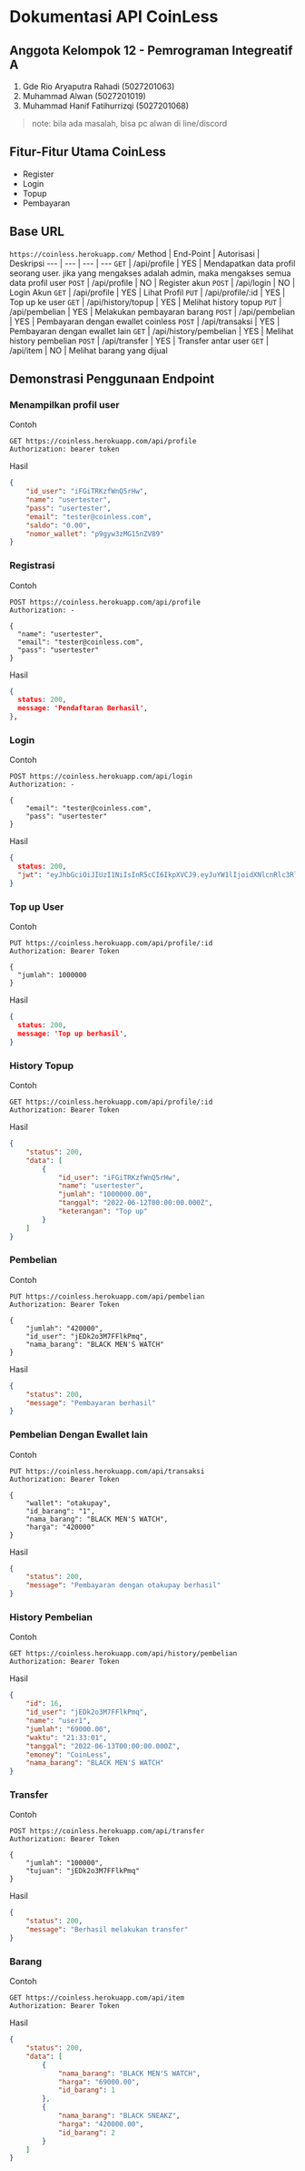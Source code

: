 # Dokumentasi API CoinLess

## Anggota Kelompok 12 - Pemrograman Integreatif A

1. Gde Rio Aryaputra Rahadi (5027201063)
2. Muhammad Alwan (5027201019)
3. Muhammad Hanif Fatihurrizqi (5027201068)

> note: bila ada masalah, bisa pc alwan di line/discord

## Fitur-Fitur Utama CoinLess

- Register
- Login
- Topup
- Pembayaran

## Base URL

`https://coinless.herokuapp.com/`
Method | End-Point | Autorisasi | Deskripsi
--- | --- | --- | ---
`GET` | /api/profile | YES | Mendapatkan data profil seorang user. jika yang mengakses adalah admin, maka mengakses semua data profil user
`POST` | /api/profile | NO | Register akun
`POST` | /api/login | NO | Login Akun
`GET`  | /api/profile | YES | Lihat Profil
`PUT` |  /api/profile/:id | YES | Top up ke user
`GET` | /api/history/topup | YES | Melihat history topup
`PUT` | /api/pembelian | YES | Melakukan pembayaran barang
`POST` | /api/pembelian | YES | Pembayaran dengan ewallet coinless
`POST` | /api/transaksi | YES | Pembayaran dengan ewallet lain
`GET` | /api/history/pembelian | YES | Melihat history pembelian
`POST` | /api/transfer | YES | Transfer antar user
`GET` | /api/item | NO | Melihat barang yang dijual

## Demonstrasi Penggunaan Endpoint

### Menampilkan profil user

Contoh

```
GET https://coinless.herokuapp.com/api/profile
Authorization: bearer token

```

Hasil

```json
{
    "id_user": "iFGiTRKzfWnQ5rHw",
    "name": "usertester",
    "pass": "usertester",
    "email": "tester@coinless.com",
    "saldo": "0.00",
    "nomor_wallet": "p9gyw3zMG15nZV89"
}
```

### Registrasi

Contoh

```
POST https://coinless.herokuapp.com/api/profile
Authorization: -

{
  "name": "usertester",
  "email": "tester@coinless.com",
  "pass": "usertester"
}
```

Hasil

```json
{
  status: 200,
  message: 'Pendaftaran Berhasil',
},
```

### Login

Contoh

```
POST https://coinless.herokuapp.com/api/login
Authorization: -

{
    "email": "tester@coinless.com",
    "pass": "usertester"
}
```

Hasil

```json
{
  status: 200,
  "jwt": "eyJhbGciOiJIUzI1NiIsInR5cCI6IkpXVCJ9.eyJuYW1lIjoidXNlcnRlc3RlciIsImVtYWlsIjoidGVzdGVyQGNvaW5sZXNzLmNvbSIsInJvbGUiOiJ1c2VyIiwic2FsZG8iOiIxMDAwMC4wMCIsInVzZXJfaWQiOiJqM1R4S2psd3VCTlUyVE13IiwiaWF0IjoxNjU0Nzc3NjkyLCJleHAiOjE2NTQ4NjQwOTJ9.GApdPB5bl_EVJNtC8Y1Eo-7hyMWuvWPN5abb5-osMe0"
}
```

### Top up User

Contoh

```
PUT https://coinless.herokuapp.com/api/profile/:id
Authorization: Bearer Token

{
  "jumlah": 1000000
}
```

Hasil

```json
{
  status: 200,
  message: 'Top up berhasil',
}
```


### History Topup

Contoh

```
GET https://coinless.herokuapp.com/api/profile/:id
Authorization: Bearer Token
```

Hasil

```json
{
    "status": 200,
    "data": [
        {
            "id_user": "iFGiTRKzfWnQ5rHw",
            "name": "usertester",
            "jumlah": "1000000.00",
            "tanggal": "2022-06-12T00:00:00.000Z",
            "keterangan": "Top up"
        }
    ]
}
```

### Pembelian

Contoh

```
PUT https://coinless.herokuapp.com/api/pembelian
Authorization: Bearer Token

{
    "jumlah": "420000",
    "id_user": "jEDk2o3M7FFlkPmq",
    "nama_barang": "BLACK MEN'S WATCH"
}
```

Hasil

```json
{
    "status": 200,
    "message": "Pembayaran berhasil"
}
```

### Pembelian Dengan Ewallet lain

Contoh

```
PUT https://coinless.herokuapp.com/api/transaksi
Authorization: Bearer Token

{
    "wallet": "otakupay",
    "id_barang": "1",
    "nama_barang": "BLACK MEN'S WATCH",
    "harga": "420000"
}
```

Hasil

```json
{
    "status": 200,
    "message": "Pembayaran dengan otakupay berhasil"
}
```

### History Pembelian

Contoh

```
GET https://coinless.herokuapp.com/api/history/pembelian
Authorization: Bearer Token
```

Hasil

```json
{
    "id": 16,
    "id_user": "jEDk2o3M7FFlkPmq",
    "name": "user1",
    "jumlah": "69000.00",
    "waktu": "21:33:01",
    "tanggal": "2022-06-13T00:00:00.000Z",
    "emoney": "CoinLess",
    "nama_barang": "BLACK MEN'S WATCH"
}
```

### Transfer

Contoh

```
POST https://coinless.herokuapp.com/api/transfer
Authorization: Bearer Token

{
    "jumlah": "100000",
    "tujuan": "jEDk2o3M7FFlkPmq"
}
```

Hasil

```json
{
    "status": 200,
    "message": "Berhasil melakukan transfer"
}
```

### Barang

Contoh

```
GET https://coinless.herokuapp.com/api/item
Authorization: Bearer Token
```

Hasil

```json
{
    "status": 200,
    "data": [
        {
            "nama_barang": "BLACK MEN'S WATCH",
            "harga": "69000.00",
            "id_barang": 1
        },
        {
            "nama_barang": "BLACK SNEAKZ",
            "harga": "420000.00",
            "id_barang": 2
        }
    ]
}
```